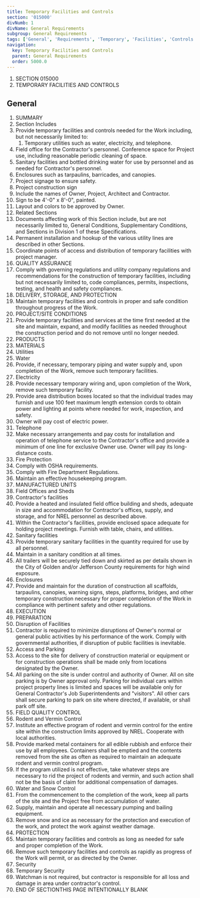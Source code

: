 ```yaml
---
title: Temporary Facilities and Controls
section: '015000'
divNumb: 1
divName: General Requirements
subgroup: General Requirements
tags: ['General', 'Requirements', 'Temporary', 'Facilities', 'Controls']
navigation:
  key: Temporary Facilities and Controls
  parent: General Requirements
  order: 5000.0
---
```


1. SECTION 015000
1. TEMPORARY FACILITIES AND CONTROLS

## General

   1. SUMMARY
   1. Section Includes
   1. Provide temporary facilities and controls needed for the Work including, but not necessarily limited to:
      1. Temporary utilities such as water, electricity, and telephone.
   1. Field office for the Contractor's personnel. Conference space for Project use, including reasonable periodic cleaning of space.
   1. Sanitary facilities and bottled drinking water for use by personnel and as needed for Contractor's personnel.
   1. Enclosures such as tarpaulins, barricades, and canopies.
   1. Project signage to ensure safety.
   1. Project construction sign
   1. Include the names of Owner, Project, Architect and Contractor.
   1. Sign to be 4'-0" x 8'-0", painted.
   1. Layout and colors to be approved by Owner.
   1. Related Sections
   1. Documents affecting work of this Section include, but are not necessarily limited to, General Conditions, Supplementary Conditions, and Sections in Division 1 of these Specifications.
   1. Permanent installation and hookup of the various utility lines are described in other Sections.
   1. Coordinate points of access and distribution of temporary facilities with project manager.
   1. QUALITY ASSURANCE
   1. Comply with governing regulations and utility company regulations and recommendations for the construction of temporary facilities, including but not necessarily limited to, code compliances, permits, inspections, testing, and health and safety compliances.
   1. DELIVERY, STORAGE, AND PROTECTION
   1. Maintain temporary facilities and controls in proper and safe condition throughout progress of the Work.
   1. PROJECT/SITE CONDITIONS
   1. Provide temporary facilities and services at the time first needed at the site and maintain, expand, and modify facilities as needed throughout the construction period and do not remove until no longer needed.
   1. PRODUCTS
   1. MATERIALS
   1. Utilities
   1. Water
   1. Provide, if necessary, temporary piping and water supply and, upon completion of the Work, remove such temporary facilities.
   1. Electricity
   1. Provide necessary temporary wiring and, upon completion of the Work, remove such temporary facility.
   1. Provide area distribution boxes located so that the individual trades may furnish and use 100 feet maximum length extension cords to obtain power and lighting at points where needed for work, inspection, and safety.
   1. Owner will pay cost of electric power.
   1. Telephone
   1. Make necessary arrangements and pay costs for installation and operation of telephone service to the Contractor's office and provide a minimum of one line for exclusive Owner use. Owner will pay its long-distance costs.
   1. Fire Protection
   1. Comply with OSHA requirements.
   1. Comply with Fire Department Regulations.
   1. Maintain an effective housekeeping program.
   1. MANUFACTURED UNITS
   1. Field Offices and Sheds
   1. Contractor's facilities
   1. Provide a heated and insulated field office building and sheds, adequate in size and accommodation for Contractor's offices, supply, and storage, and for NREL personnel as described above.
   1. Within the Contractor's facilities, provide enclosed space adequate for holding project meetings. Furnish with table, chairs, and utilities.
   1. Sanitary facilities
   1. Provide temporary sanitary facilities in the quantity required for use by all personnel.
   1. Maintain in a sanitary condition at all times.
   1. All trailers will be securely tied down and skirted as per details shown in the City of Golden and/or Jefferson County requirements for high wind exposure.
   1. Enclosures
   1. Provide and maintain for the duration of construction all scaffolds, tarpaulins, canopies, warning signs, steps, platforms, bridges, and other temporary construction necessary for proper completion of the Work in compliance with pertinent safety and other regulations.
   1. EXECUTION
   1. PREPARATION
   1. Disruption of Facilities
   1. Contractor is required to minimize disruptions of Owner's normal or general public activities by his performance of the work. Comply with governmental authorities, if disruption of public facilities is inevitable.
   1. Access and Parking
   1. Access to the site for delivery of construction material or equipment or for construction operations shall be made only from locations designated by the Owner.
   1. All parking on the site is under control and authority of Owner. All on site parking is by Owner approval only. Parking for individual cars within project property lines is limited and spaces will be available only for General Contractor's Job Superintendents and "visitors". All other cars shall secure parking to park on site where directed, if available, or shall park off site.
   1. FIELD QUALITY CONTROL
   1. Rodent and Vermin Control
   1. Institute an effective program of rodent and vermin control for the entire site within the construction limits approved by NREL. Cooperate with local authorities.
   1. Provide marked metal containers for all edible rubbish and enforce their use by all employees. Containers shall be emptied and the contents removed from the site as often as required to maintain an adequate rodent and vermin control program.
   1. If the program utilized is not effective, take whatever steps are necessary to rid the project of rodents and vermin, and such action shall not be the basis of claim for additional compensation of damages.
   1. Water and Snow Control
   1. From the commencement to the completion of the work, keep all parts of the site and the Project free from accumulation of water.
   1. Supply, maintain and operate all necessary pumping and bailing equipment.
   1. Remove snow and ice as necessary for the protection and execution of the work, and protect the work against weather damage.
   1. PROTECTION
   1. Maintain temporary facilities and controls as long as needed for safe and proper completion of the Work.
   1. Remove such temporary facilities and controls as rapidly as progress of the Work will permit, or as directed by the Owner.
   1. Security
   1. Temporary Security
   1. Watchman is not required, but contractor is responsible for all loss and damage in area under contractor's control.
1. END OF SECTIONTHIS PAGE INTENTIONALLY BLANK

